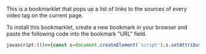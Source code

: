 This is a bookmarklet that pops up a list of links to the sources of every video tag on the current page.

To install this bookmarklet, create a new bookmark in your browser and paste the following code into the bookmark "URL" field.
```js
javascript:(()=>{const s=document.createElement('script');s.setAttribute('src','https://rodmcnew.github.io/video-tag-source-finder/index.js');document.body.appendChild(s);})()
```
